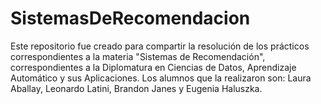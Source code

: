 # SistemasDeRecomendacion
Este repositorio fue creado para compartir la resolución de los prácticos correspondientes a la materia "Sistemas de Recomendación", correspondientes a la Diplomatura en Ciencias de Datos, Aprendizaje Automático y sus Aplicaciones. Los alumnos que la realizaron son: Laura Aballay, Leonardo Latini, Brandon Janes y Eugenia Haluszka.

